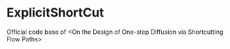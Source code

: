 # ExplicitShortCut
Official code base of &lt;On the Design of One-step Diffusion via Shortcutting Flow Paths>
